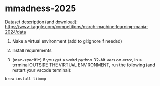 # mmadness-2025

Dataset description (and download): https://www.kaggle.com/competitions/march-machine-learning-mania-2024/data

1. Make a virtual environment (add to gitignore if needed)

2. Install requirements

3. (mac-specific) if you get a weird python 32-bit version error, in a terminal OUTSIDE THE VIRTUAL ENVIRONMENT, run the following (and restart your vscode terminal):

```
brew install libomp
```